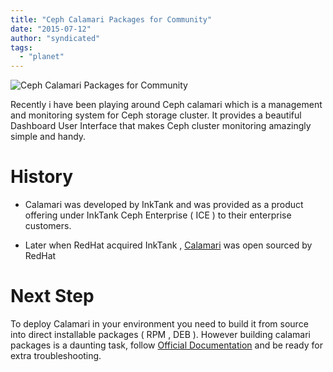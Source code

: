 ```yaml
---
title: "Ceph Calamari Packages for Community"
date: "2015-07-12"
author: "syndicated"
tags: 
  - "planet"
---
```


![Ceph Calamari Packages for Community](images/ceph-calamari-packages-for-community.png "Ceph Calamari Packages for Community")

Recently i have been playing around Ceph calamari which is a management and monitoring system for Ceph storage cluster. It provides a beautiful Dashboard User Interface that makes Ceph cluster monitoring amazingly simple and handy.

# History

- Calamari was developed by InkTank and was provided as a product offering under InkTank Ceph Enterprise ( ICE ) to their enterprise customers.

- Later when RedHat acquired InkTank , [Calamari](https://github.com/ceph/calamari) was open sourced by RedHat

# Next Step

To deploy Calamari in your environment you need to build it from source into direct installable packages ( RPM , DEB ). However building calamari packages is a daunting task, follow [Official Documentation](http://ceph.com/calamari/docs/development/building_packages.html) and be ready for extra troubleshooting.
